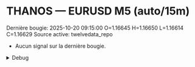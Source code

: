 # THANOS — EURUSD M5 (auto/15m)
Dernière bougie: 2025-10-20 09:15:00  O=1.16645  H=1.16650  L=1.16614  C=1.16629
Source active: twelvedata_repo

- Aucun signal sur la dernière bougie.

<details><summary>Debug</summary>

- TD_API_KEY manquant.

</details>